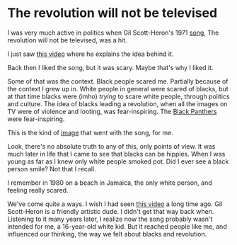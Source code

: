 # The revolution will not be televised
I was very much active in politics when Gil Scott-Heron's 1971 <a href="https://www.youtube.com/watch?v=QnJFhuOWgXg">song</a>, The revolution will not be televised, was a hit. 

I just saw <a href="https://twitter.com/ToriNicksWho/status/1271581194602180608">this video</a> where he explains the idea behind it. 

Back then I liked the song, but it was scary. Maybe that's why I liked it. 

Some of that was the context. Black people scared me. Partially because of the context I grew up in. White people in general were scared of blacks, but at that time blacks were (imho) <i>trying</i> to scare white people, through politics and culture. The idea of blacks leading a revolution, when all the images on TV were of violence and looting, was fear-inspiring. The <a href="https://en.wikipedia.org/wiki/Black_Panther_Party">Black Panthers</a> were fear-inspiring. 

This is the kind of <a href="https://www.google.com/search?q=black+panthers&safe=off&rlz=1C5CHFA_enUS743US747&sxsrf=ALeKk03mZAaIwlnwjCIpODhnxfEyskr7aQ:1592572085234&source=lnms&tbm=isch&sa=X&ved=2ahUKEwihjK2r-Y3qAhUkSN8KHem2DGUQ_AUoAnoECBwQBA&cshid=1592572121919779&biw=1489&bih=1165#imgrc=oT8EPDvkkW4OiM">image</a> that went with the song, for me. 

Look, there's no absolute truth to any of this, only points of view. It was much later in life that I came to see that blacks can be hippies. When I was young as far as I knew only white people smoked pot. Did I ever see a black person smile? Not that I recall. 

I remember in 1980 on a beach in Jamaica, the only white person, and feeling really scared. 

We've come quite a ways. I wish I had seen <a href="https://twitter.com/ToriNicksWho/status/1271581194602180608">this video</a> a long time ago. Gil Scott-Heron is a friendly artistic dude. I didn't get that way back when. Listening to it many years later, I realize now the song probably wasn't intended for me, a 16-year-old white kid. But it reached people like me, and influenced our thinking, the way we felt about blacks and revolution. 

